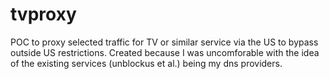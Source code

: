 tvproxy
=======

POC to proxy selected traffic for TV or similar service via the US to bypass outside US restrictions.
Created because I was uncomforable with the idea of the existing services (unblockus et al.) being my dns providers.
